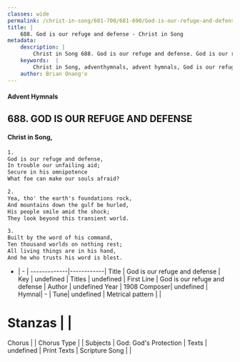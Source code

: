 ```yaml
---
classes: wide
permalink: /christ-in-song/601-700/681-690/God-is-our-refuge-and-defense/
title: |
    688. God is our refuge and defense - Christ in Song
metadata:
    description: |
        Christ in Song 688. God is our refuge and defense. God is our refuge and defense, In trouble our unfailing aid; Secure in his omnipotence What foe can make our souls afraid?
    keywords:  |
        Christ in Song, adventhymnals, advent hymnals, God is our refuge and defense, God is our refuge and defense. 
    author: Brian Onang'o
---
```


#### Advent Hymnals
## 688. GOD IS OUR REFUGE AND DEFENSE
####  Christ in Song,

```txt
1.
God is our refuge and defense,
In trouble our unfailing aid;
Secure in his omnipotence
What foe can make our souls afraid?

2.
Yea, tho' the earth's foundations rock,
And mountains down the gulf be hurled,
His people smile amid the shock;
They look beyond this transient world.

3.
Built by the word of his command,
Ten thousand worlds on nothing rest;
All living things are in his hand,
And he who trusts his word is blest.

```

- |   -  |
-------------|------------|
Title | God is our refuge and defense |
Key | undefined |
Titles | undefined |
First Line | God is our refuge and defense |
Author | undefined
Year | 1908
Composer| undefined |
Hymnal|  - |
Tune| undefined |
Metrical pattern | |
# Stanzas |  |
Chorus |  |
Chorus Type |  |
Subjects | God: God's Protection |
Texts | undefined |
Print Texts | 
Scripture Song |  |
    
